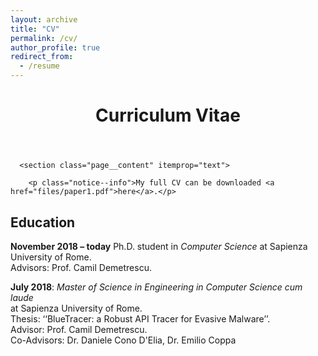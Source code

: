 ```yaml
---
layout: archive
title: "CV"
permalink: /cv/
author_profile: true
redirect_from:
  - /resume
---
```


<header>
          <h1 id="page-title" class="page__title" itemprop="headline">Curriculum Vitae </h1>          
</header>
      

      <section class="page__content" itemprop="text">
        
        <p class="notice--info">My full CV can be downloaded <a href="files/paper1.pdf">here</a>.</p>

<h2 id="education">Education</h2>
<p><strong>November 2018 – today</strong>
Ph.D. student in <em>Computer Science</em> at Sapienza University of Rome.<br />
Advisors: Prof. Camil Demetrescu.</p>

<p><strong>July 2018</strong>: <em>Master of Science in Engineering in Computer Science cum laude</em> <br /> 
at Sapienza University of Rome. <br />
Thesis: ‘‘BlueTracer: a Robust API Tracer for Evasive Malware’’. <br /> 
Advisor: Prof. Camil Demetrescu. <br />
Co-Advisors: Dr. Daniele Cono D'Elia, Dr. Emilio Coppa</p>

 <!--
<p><strong>October 2014</strong>: <em>Laurea</em> (BSc equivalent) <em>cum laude</em> in Computer
Engineering at University of Rome Tor Vergata.<br />
Thesis: ‘‘Analysis and Implementation of Energy-Aware Routing Algorithms for Ad-Hoc Wireless
Networks’’. Advisor: Prof.
Francesco Lo Presti.</p>

<p><strong>October 2014</strong>: <em>Laurea</em> (BSc equivalent) <em>cum laude</em> in Computer
Engineering at University of Rome Tor Vergata.<br />
Thesis: ‘‘Analysis and Implementation of Energy-Aware Routing Algorithms for Ad-Hoc Wireless
Networks’’. Advisor: Prof.
Francesco Lo Presti.</p>
-->
